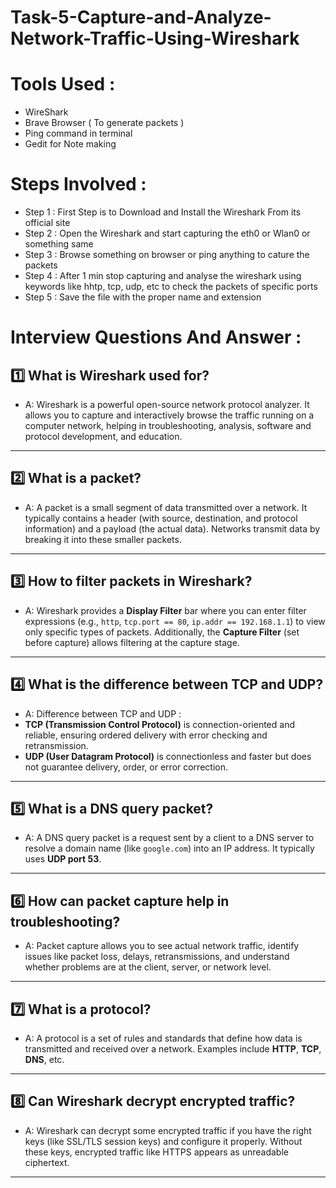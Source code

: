 # Task-5-Capture-and-Analyze-Network-Traffic-Using-Wireshark

# Tools Used :
- WireShark
- Brave Browser ( To generate packets )
- Ping command in terminal
- Gedit for Note making

# Steps Involved :
- Step 1 : First Step is to Download and Install the Wireshark From its official site 
- Step 2 : Open the Wireshark and start capturing the eth0 or Wlan0 or something same 
- Step 3 : Browse something on browser or ping anything to cature the packets 
- Step 4 : After 1 min stop capturing and analyse the wireshark using keywords like hhtp, tcp, udp, etc to check the packets of specific ports
- Step 5 : Save the file with the proper name and extension 

# Interview Questions And Answer :

## 1️⃣ What is Wireshark used for?
- A: Wireshark is a powerful open-source network protocol analyzer. It allows you to capture and interactively browse the traffic running on a computer network, helping in troubleshooting, analysis, software and protocol development, and education.

---

## 2️⃣ What is a packet?
- A: A packet is a small segment of data transmitted over a network. It typically contains a header (with source, destination, and protocol information) and a payload (the actual data). Networks transmit data by breaking it into these smaller packets.

---

## 3️⃣ How to filter packets in Wireshark?
- A: Wireshark provides a **Display Filter** bar where you can enter filter expressions (e.g., `http`, `tcp.port == 80`, `ip.addr == 192.168.1.1`) to view only specific types of packets. Additionally, the **Capture Filter** (set before capture) allows filtering at the capture stage.

---

## 4️⃣ What is the difference between TCP and UDP?
- A: Difference between TCP and UDP :
- **TCP (Transmission Control Protocol)** is connection-oriented and reliable, ensuring ordered delivery with error checking and retransmission.
- **UDP (User Datagram Protocol)** is connectionless and faster but does not guarantee delivery, order, or error correction.

---

## 5️⃣ What is a DNS query packet?
- A: A DNS query packet is a request sent by a client to a DNS server to resolve a domain name (like `google.com`) into an IP address. It typically uses **UDP port 53**.

---

## 6️⃣ How can packet capture help in troubleshooting?
- A: Packet capture allows you to see actual network traffic, identify issues like packet loss, delays, retransmissions, and understand whether problems are at the client, server, or network level.

---

## 7️⃣ What is a protocol?
- A: A protocol is a set of rules and standards that define how data is transmitted and received over a network. Examples include **HTTP**, **TCP**, **DNS**, etc.

---

## 8️⃣ Can Wireshark decrypt encrypted traffic?
- A: Wireshark can decrypt some encrypted traffic if you have the right keys (like SSL/TLS session keys) and configure it properly. Without these keys, encrypted traffic like HTTPS appears as unreadable ciphertext.

---
